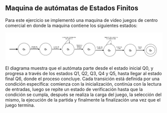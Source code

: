 ## Maquina de autómatas de Estados Finitos 

Para este ejercicio se implementó una maquina de video juegos de centro comercial en donde la maquina contiene los siguientes estados:

![Diagrama del autómata](images/Diagrama.png)

El diagrama muestra que el autómata parte desde el estado inicial Q0, y progresa a través de los estados Q1, Q2, Q3, Q4 y Q5, hasta llegar al estado final Q6, donde el proceso concluye. Cada transición está definida por una condición específica: comienza con la inicialización, continúa con la lectura de entradas, luego se repite un estado de verificación hasta que la condición se cumpla, después se realiza la carga del juego, la selección del mismo, la ejecución de la partida y finalmente la finalización una vez que el juego termina.